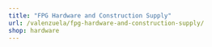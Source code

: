 ```yaml
---
title: "FPG Hardware and Construction Supply"
url: /valenzuela/fpg-hardware-and-construction-supply/
shop: hardware
---
```

